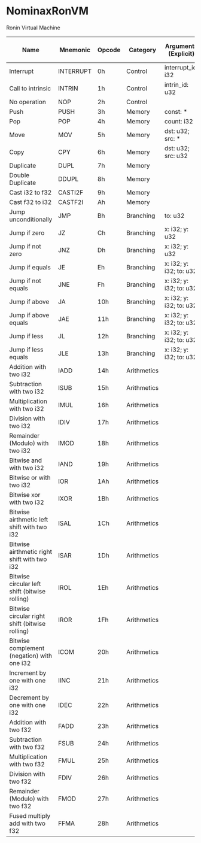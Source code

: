 # NominaxRonVM
 Ronin Virtual Machine

| Name                                           | Mnemonic  | Opcode | Category    | Arguments (Explicit)    | Stack Arguments (Implicit) | C Operator | Mathematical    |
|------------------------------------------------|-----------|--------|-------------|-------------------------|----------------------------|------------|-----------------|
| Interrupt                                      | INTERRUPT | 0h     | Control     | interrupt_id: i32       |                            |            |                 |
| Call to intrinsic                              | INTRIN    | 1h     | Control     | intrin_id: u32          | …                          |            |                 |
| No operation                                   | NOP       | 2h     | Control     |                         |                            |            |                 |
| Push                                           | PUSH      | 3h     | Memory      | const: *                |                            |            |                 |
| Pop                                            | POP       | 4h     | Memory      | count: i32              | …                          |            |                 |
| Move                                           | MOV       | 5h     | Memory      |  dst: u32; src: *       | @dst                       |            |                 |
| Copy                                           | CPY       | 6h     | Memory      | dst: u32; src: u32      | @dst, @src                 |            |                 |
| Duplicate                                      | DUPL      | 7h     | Memory      |                         | src: *                     |            |                 |
| Double Duplicate                               | DDUPL     | 8h     | Memory      |                         | src: *                     |            |                 |
| Cast i32 to f32                                | CASTI2F   | 9h     | Memory      |                         | src: *                     |            |                 |
| Cast f32 to i32                                | CASTF2I   | Ah     | Memory      |                         | src: *                     |            |                 |
| Jump unconditionally                           | JMP       | Bh     | Branching   | to: u32                 |                            | goto       |                 |
| Jump if zero                                   | JZ        | Ch     | Branching   | x: i32;  y: u32         | x: i32                     | x == 0     | x ≡ 0           |
| Jump if not zero                               | JNZ       | Dh     | Branching   | x: i32;  y: u32         | x: i32                     | x != 0     | x ≠ 0           |
| Jump if equals                                 | JE        | Eh     | Branching   | x: i32; y: i32; to: u32 | x: i32; y: i32             | x == y     | x ≡ y           |
| Jump if not equals                             | JNE       | Fh     | Branching   | x: i32; y: i32; to: u32 | x: i32; y: i32             |  x != y    | x ≠ y           |
| Jump if above                                  | JA        | 10h    | Branching   | x: i32; y: i32; to: u32 | x: i32; y: i32             | x > y      | x > y           |
| Jump if above equals                           | JAE       | 11h    | Branching   | x: i32; y: i32; to: u32 | x: i32; y: i32             | x >= y     | x ≥ y           |
| Jump if less                                   | JL        | 12h    | Branching   | x: i32; y: i32; to: u32 | x: i32; y: i32             | x < y      | x < y           |
| Jump if less equals                            | JLE       | 13h    | Branching   | x: i32; y: i32; to: u32 | x: i32; y: i32             | x <= y     | x ≤ y           |
| Addition with two i32                          | IADD      | 14h    | Arithmetics |                         | x: i32; y: i32             | +          | x = x + y       |
| Subtraction with two i32                       | ISUB      | 15h    | Arithmetics |                         | x: i32; y: i32             | -          | x = x - y       |
| Multiplication with two i32                    | IMUL      | 16h    | Arithmetics |                         | x: i32; y: i32             | *          | x = x ∙ y       |
| Division with two i32                          | IDIV      | 17h    | Arithmetics |                         | x: i32; y: i32             | /          | x = x ÷ y       |
| Remainder (Modulo) with two i32                | IMOD      | 18h    | Arithmetics |                         | x: i32; y: i32             | %          | x = x mod y     |
| Bitwise and with two i32                       | IAND      | 19h    | Arithmetics |                         | x: i32; y: i32             | &          | x = x ∧ y       |
| Bitwise or with two i32                        | IOR       | 1Ah    | Arithmetics |                         | x: i32; y: i32             | |          | x = x ∨ y       |
| Bitwise xor with two i32                       | IXOR      | 1Bh    | Arithmetics |                         | x: i32; y: i32             | ^          | x = x ⊻ y       |
| Bitwise airthmetic left shift with two i32     | ISAL      | 1Ch    | Arithmetics |                         | x: i32; y: i32             | <<         | x = x << y      |
| Bitwise airthmetic right shift with two i32    | ISAR      | 1Dh    | Arithmetics |                         | x: i32; y: i32             | >>         | x = x >> y      |
| Bitwise circular left shift (bitwise rolling)  | IROL      | 1Eh    | Arithmetics |                         | x: i32; y: i32             |            | x = x <<< y     |
| Bitwise circular right shift (bitwise rolling) | IROR      | 1Fh    | Arithmetics |                         | x: i32; y: i32             |            | x = x >>> y     |
| Bitwise complement (negation) with one i32     | ICOM      | 20h    | Arithmetics |                         | x: i32                     | ~          | x = ¬x          |
| Increment by one with one i32                  | IINC      | 21h    | Arithmetics |                         | x: i32                     | ++         | x = x + 1       |
| Decrement by one with one i32                  | IDEC      | 22h    | Arithmetics |                         | x: i32                     | --         | x = x - 1       |
| Addition with two f32                          | FADD      | 23h    | Arithmetics |                         | x: f32; y: f32             | +          | x = x + y       |
| Subtraction with two f32                       | FSUB      | 24h    | Arithmetics |                         | x: f32; y: f32             | -          | x = x - y       |
| Multiplication with two f32                    | FMUL      | 25h    | Arithmetics |                         | x: f32; y: f32             | *          | x = x ∙ y       |
| Division with two f32                          | FDIV      | 26h    | Arithmetics |                         | x: f32; y: f32             | /          | x = x ÷ y       |
| Remainder (Modulo) with two f32                | FMOD      | 27h    | Arithmetics |                         | x: f32; y: f32             | (%)        | x = x mod y     |
| Fused multiply add with two f32                | FFMA      | 28h    | Arithmetics |                         | x: f32; y: f32; z: f32     |            | x = (x ∙ y) + z |
